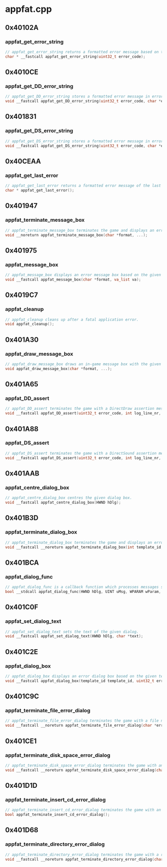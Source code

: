 # appfat.cpp

## 0x40102A

### appfat_get_error_string

```c
// appfat_get_error_string returns a formatted error message based on the given error code.
char * __fastcall appfat_get_error_string(uint32_t error_code);
```

## 0x4010CE

### appfat_get_DD_error_string

```c
// appfat_get_DD_error_string stores a formatted error message in error_buf based on the given DirectDraw error code.
void __fastcall appfat_get_DD_error_string(uint32_t error_code, char *error_buf, int error_buf_len);
```

## 0x401831

### appfat_get_DS_error_string

```c
// appfat_get_DS_error_string stores a formatted error message in error_buf based on the given DirectSound error code.
void __fastcall appfat_get_DS_error_string(uint32_t error_code, char *error_buf, int error_buf_len);
```

## 0x40CEAA

### appfat_get_last_error

```c
// appfat_get_last_error returns a formatted error message of the last error.
char * appfat_get_last_error();
```

## 0x401947

### appfat_terminate_message_box

```c
// appfat_terminate_message_box terminates the game and displays an error message box.
void __noreturn appfat_terminate_message_box(char *format, ...);
```

## 0x401975

### appfat_message_box

```c
// appfat_message_box displays an error message box based on the given format string and variable argument list.
void __fastcall appfat_message_box(char *format, va_list va);
```

## 0x4019C7

### appfat_cleanup

```c
// appfat_cleanup cleans up after a fatal application error.
void appfat_cleanup();
```

## 0x401A30

### appfat_draw_message_box

```c
// appfat_draw_message_box draws an in-game message box with the given text.
void appfat_draw_message_box(char *format, ...);
```

## 0x401A65

### appfat_DD_assert

```c
// appfat_DD_assert terminates the game with a DirectDraw assertion message box.
void __fastcall appfat_DD_assert(uint32_t error_code, int log_line_nr, char *log_file_path);
```

## 0x401A88

### appfat_DS_assert

```c
// appfat_DS_assert terminates the game with a DirectSound assertion message box.
void __fastcall appfat_DS_assert(uint32_t error_code, int log_line_nr, char *log_file_path);
```

## 0x401AAB

### appfat_centre_dialog_box

```c
// appfat_centre_dialog_box centres the given dialog box.
void __fastcall appfat_centre_dialog_box(HWND hDlg);
```

## 0x401B3D

### appfat_terminate_dialog_box

```c
// appfat_terminate_dialog_box terminates the game and displays an error dialog box based on the given template id.
void __fastcall __noreturn appfat_terminate_dialog_box(int template_id, uint32_t error_code, char *log_file_path, int log_line_nr);
```

## 0x401BCA

### appfat_dialog_func

```c
// appfat_dialog_func is a callback function which processes messages sent to the given dialog box.
bool __stdcall appfat_dialog_func(HWND hDlg, UINT uMsg, WPARAM wParam, char *text);
```

## 0x401C0F

### appfat_set_dialog_text

```c
// appfat_set_dialog_text sets the text of the given dialog.
void __fastcall appfat_set_dialog_text(HWND hDlg, char *text);
```

## 0x401C2E

### appfat_dialog_box

```c
// appfat_dialog_box displays an error dialog box based on the given template id and error code.
void __fastcall appfat_dialog_box(template_id template_id, uint32_t error_code, char *log_file_path, int log_line_nr);
```

## 0x401C9C

### appfat_terminate_file_error_dialog

```c
// appfat_terminate_file_error_dialog terminates the game with a file not found error dialog.
void __fastcall __noreturn appfat_terminate_file_error_dialog(char *error);
```

## 0x401CE1

### appfat_terminate_disk_space_error_dialog

```c
// appfat_terminate_disk_space_error_dialog terminates the game with an out of disk space error dialog.
void __fastcall __noreturn appfat_terminate_disk_space_error_dialog(char *error);
```

## 0x401D1D

### appfat_terminate_insert_cd_error_dialog

```c
// appfat_terminate_insert_cd_error_dialog terminates the game with an insert CD error dialog.
bool appfat_terminate_insert_cd_error_dialog();
```

## 0x401D68

### appfat_terminate_directory_error_dialog

```c
// appfat_terminate_directory_error_dialog terminates the game with a read-only directory error dialog.
void __fastcall __noreturn appfat_terminate_directory_error_dialog(char *error);
```
